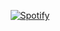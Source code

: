 <div align="center">
  
 [![Spotify](https://distify.vercel.app/api/spotify)](https://open.spotify.com/user/p8cdamryhgaq77dttqt13vjtz)


  
</div>
